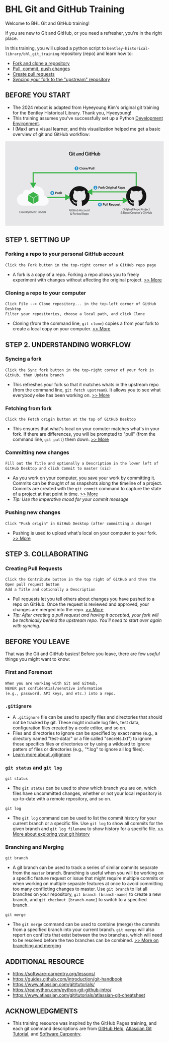 # BHL Git and GitHub Training

Welcome to BHL Git and GitHub training! 

If you are new to Git and GitHub, or you need a refresher, you're in the right place. 

In this training, you will upload a python script to `bentley-historical-library/bhl_git_training` repository (repo) and learn how to:
- [Fork and clone a repository](https://github.com/bentley-historical-library/bhl_git_training#step-1-setting-up) 
- [Pull, commit, push changes](https://github.com/bentley-historical-library/bhl_git_training#step-2-understanding-workflow)
- [Create pull requests](https://github.com/bentley-historical-library/bhl_git_training#step-3-collaborating)
- [Syncing your fork to the "upstream" repository](https://github.com/bentley-historical-library/bhl_git_training#step-4-syncing-to-upstream)

## BEFORE YOU START
- The 2024 reboot is adapted from Hyeeyoung Kim's original git training for the Bentley Historical Library. Thank you, Hyeeyoung!
- This training assumes you've successfully set up a Python [Development Environment](https://docs.google.com/document/d/1ov74wkiqkoGPJiiIfxrsJOEiWeXdjHd9ZyrKif4-ZdE/edit#heading=h.icnkahzf3tlr).
- I (Max) am a visual learner, and this visualization helped me get a basic overview of git and GitHub workflow:

![Git/GitHub Workflow](images/git-github-workflow.png)

## STEP 1. SETTING UP
### Forking a repo to your personal GitHub account
```
Click the Fork button in the top-right corner of a GitHub repo page
```
- A fork is a copy of a repo. Forking a repo allows you to freely experiment with changes without affecting the original project. [>> More](https://help.github.com/en/articles/fork-a-repo)

### Cloning a repo to your computer
```
Click File --> Clone repository... in the top-left corner of GitHub Desktop
Filter your repositories, choose a local path, and click Clone
```
- Cloning (from the command line, `git clone`) copies a from your fork to create a local copy on your computer. [>> More](https://www.atlassian.com/git/tutorials/setting-up-a-repository/git-clone)

## STEP 2. UNDERSTANDING WORKFLOW
### Syncing a fork
```
Click the Sync fork button in the top-right corner of your fork in GitHub, then Update branch
```
- This refreshes your fork so that it matches whats in the upstream repo (from the command line, `git fetch upstream`). It allows you to see what everybody else has been working on. [>> More](https://www.atlassian.com/git/tutorials/syncing/git-fetch)

### Fetching from fork
```
Click the Fetch origin button at the top of GitHub Desktop
```
- This ensures that what's local on your comuter matches what's in your fork. If there are differences, you will be prompted to "pull" (from the command line, `git pull`) them down. [>> More](https://www.atlassian.com/git/tutorials/syncing/git-pull)

### Committing new changes
```
Fill out the Title and optionally a Description in the lower left of GitHub Desktop and click Commit to master (sic)
```
- As you work on your computer, you save your work by committing it. Commits can be thought of as snapshots along the timeline of a project. Commits are created with the `git commit` command to capture the state of a project at that point in time. [>> More](https://www.atlassian.com/git/tutorials/saving-changes/git-commit)
- _Tip: Use the imperative mood for your commit message_

### Pushing new changes 
```
Click "Push origin" in GitHub Desktop (after committing a change)
```
- Pushing is used to upload what's local on your computer to your fork. [>> More](https://www.atlassian.com/git/tutorials/syncing/git-push)

## STEP 3. COLLABORATING 
### Creating Pull Requests
```
Click the Contribute button in the top right of GitHub and then the Open pull request button
Add a Title and optionally a Description
```
- Pull requests let you tell others about changes you have pushed to a repo on GitHub. Once the request is reviewed and approved, your changes are merged into the repo. [>> More](https://help.github.com/en/articles/about-pull-requests)
- _Tip: After creating a pull request and having it accepted, your fork will be technically behind the upstream repo. You'll need to start over again with syncing._

## BEFORE YOU LEAVE
That was the Git and GitHub basics! Before you leave, there are few *useful* things you might want to know:

### First and Foremost
```
When you are working with Git and GitHub, 
NEVER put confidential/senstive information 
(e.g., password, API keys, and etc.) into a repo.
```

### `.gitignore`
- A `.gitignore` file can be used to specify files and directories that should not be tracked by git. These might include log files, test data, configuration files created by a code editor, and so on.
- Files and directories to ignore can be specified by exact name (e.g., a directory named "test-data/" or a file called "secrets.txt") to ignore those specifics files or directories or by using a wildcard to ignore patters of files or directories (e.g., "*.log" to ignore all log files).
- [Learn more about .gitignore](http://swcarpentry.github.io/git-novice/06-ignore/index.html)

### `git status` and `git log`
```
git status
```
- The `git status` can be used to show which branch you are on, which files have uncommitted changes, whether or not your local repository is up-to-date with a remote repository, and so on.

```
git log
```
- The `git log` command can be used to list the commit history for your current branch or a specific file. Use `git log` to show all commits for the given branch and `git log filename` to show history for a specific file. [>> More about exploring your git history](http://swcarpentry.github.io/git-novice/05-history/index.html)

### Branching and Merging
```
git branch
```
- A git branch can be used to track a series of similar commits separate from the `master` branch. Branching is useful when you will be working on a specific feature request or issue that might require multiple commits or when working on multiple separate features at once to avoid committing too many conflicting changes to master. Use `git branch` to list all branches on your repository, `git branch [branch-name]` to create a new branch, and `git checkout [branch-name]` to switch to a specified branch.

```
git merge
```
- The `git merge` command can be used to combine (merge) the commits from a specified branch into your current branch. `git merge` will also report on conflicts that exist between the two branches, which will need to be resolved before the two branches can be combined. [>> More on branching and merging](https://git-scm.com/book/en/v2/Git-Branching-Basic-Branching-and-Merging)

## ADDITIONAL RESOURCE
- https://software-carpentry.org/lessons/
- https://guides.github.com/introduction/git-handbook
- https://www.atlassian.com/git/tutorials/
- https://realpython.com/python-git-github-intro/
- https://www.atlassian.com/git/tutorials/atlassian-git-cheatsheet

## ACKNOWLEDGMENTS
- This training resource was inspired by the GitHub Pages training, and each git command descriptions are from [GitHub Help](https://help.github.com), [Atlassian Git Tutorial](https://www.atlassian.com/git/tutorials), and [Software Carpentry](https://software-carpentry.org/lessons/index.html).
